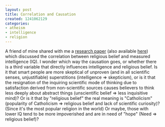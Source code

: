 ```yaml
---
layout: post
title: Correlation and Causation
created: 1241062129
categories:
- atheism
- intelligence
- religion
---
```

A friend of mine shared with me a [research paper](http://www.sciencedirect.com/science?_ob=ArticleURL&_udi=B6W4M-4SD1KNR-1&_user=10&_rdoc=1&_fmt=&_orig=search&_sort=d&view=c&_acct=C000050221&_version=1&_urlVersion=0&_userid=10&md5=82c88cd709652a9a24d1a902d8106a8f) (also available [here](/system/files/article_0.pdf)) which discussed the correlation between religious belief and measured intelligence (IQ). I wonder which way the causation goes, or whether there is a third variable that directly influences intelligence and religious belief. Is it that smart people are more skeptical of unproven (and in all scientific senses, unjustifiable) superstitions (intelligence => skepticism), or is it that the resignation of the inquiring scientific mode of thinking due to satisfaction derived from non-scientific sources causes believers to think less deeply about abstract things (unscientific belief => less inquisitive mind)? Or is it that by "religious belief" the real meaning is "Catholicism" (popularity of Catholicism => religious belief and lack of scientific curiosity)? (Since it's the most popular religion in the world) Or maybe, those with lower IQ tend to be more impoverished and are in need of "hope" (Need => religious belief)?

